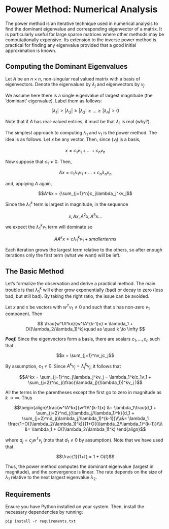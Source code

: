 # Power Method: Numerical Analysis

The power method is an iterative technique used in numerical analysis to find the dominant eigenvalue and corresponding eigenvector of a matrix. It is particularly useful for large sparse matrices where other methods may be computationally expensive.  Its extension to the inverse power method is practical for finding any eigenvalue provided that a
good initial approximation is known.

## Computing the Dominant Eigenvalues

Let $A$ be an $n \times n$, non-singular real valued matrix with a basis of eigenvectors. Denote the eigenvalues by $\lambda_j$ and eigenvectors by $v_j$. 

We assume here there is a single eigenvalue of largest magnitude (the ‘dominant’ eigenvalue). Label them as follows:


$$ |\lambda_1| > |\lambda_2| \geq |\lambda_3| \geq \dots \geq |\lambda_n| > 0$$

Note that if $A$ has real-valued entries, it must be that $\lambda_1$ is real (why?).

The simplest approach to computing $\lambda_1$ and $v_1$ is the power method. The idea is as follows. Let $x$ be any vector. Then, since $\left(v_j\right)$ is a basis,

$$x = c_1v_1+\dots+c_nv_n$$

Now suppose that $c_1 \neq 0$. Then,

$$Ax = c_1\lambda_1v_1 + \dots + c_n\lambda_nv_n$$

and, applying $A$ again,

$$A^kx = {\sum_{j=1}^n}c_j\lambda_j^kv_j$$

Since the $\lambda_1^k$ term is largest in magnitude, in the sequence

$$x, Ax, A^2x, A^3x\dots$$

we expect the $\lambda_1^kv_1$  term will dominate so

$${A} A^kx \approx c\lambda_1^kv_1 + smaller terms$$ 


Each iteration grows the largest term relative to the others, so after enough iterations only the first term (what we want) will be left.

## The Basic Method

Let’s formalize the observation and derive a practical method. The main trouble is that $\lambda_1^k$
will either grow exponentially (bad) or decay to zero (less bad, but still bad). By taking the
right ratio, the issue can be avoided.

Let $x$ and $x$ be vectors with $w^Tv_1 \neq 0$ and such that $x$ has non-zero $v_1$ component. Then

$$ \frac{w^tA^kx}{w^tA^{k-1}x} = \lambda_1 + O((\lambda_2/\lambda_1)^k)\quad as \quad k \to \infty  $$

***Poof.*** Since the eigenvectors form a basis, there are scalars $c_1,\dots,c_n$ such that

$$x = \sum_{j=1}^nv_jc_j$$

By assumption, $c_1 \neq 0$. Since $A^kv_j = \lambda_j^kv_j$, it follows that

$$A^kx = \sum_{j=1}^nc_j\lambda_j^kv_j = \lambda_1^k(c_1v_1 + \sum_{j=2}^nc_j(\frac{\lambda_j}{\lambda_1})^kv_j )$$

All the terms in the parentheses except the first go to zero in magnitude as $k \to \infty$. Thus

$$\begin{align}\frac{w^tA^kx}{w^tA^{k-1}x} &= \lambda_1\frac{d_1 + \sum_{j=2}^nd_j(\lambda_j/\lambda_1)^k}{d_1 + \sum_{j=2}^nd_j(\lambda_j/\lambda_1)^{k-1}}\\\\&= \lambda_1 \frac{1+O((\lambda_2/\lambda_1)^k)}{1+O((\lambda_2/\lambda_1)^{k-1}}\\\\ &= \lambda_1 + O((\lambda_2/\lambda_1)^k) \end{align}$$

where $d_j = c_jw^Tv_j$ (note that $d_1 \neq 0$ by assumption). Note that we have used that

$$\frac{1}{1+f} = 1 + O(f)$$

Thus, the power method computes the dominant eigenvalue (largest in magnitude), and the convergence is linear. The rate depends on the size of $\lambda_1$ relative to the next largest eigenvalue $\lambda_2$.

## Requirements

Ensure you have Python installed on your system. Then, install the necessary dependencies by running:

```shell
pip install -r requirements.txt